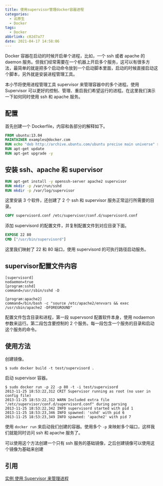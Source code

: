 ```yaml
---
title: 使用supervisor管理docker容器进程
categories:
  - 云原生
  - Docker
tags:
  - Docker
abbrlink: c02d7a77
date: 2021-04-17 14:58:06
---
```

Docker 容器在启动的时候开启单个进程，比如，一个 ssh 或者 apache 的 daemon 服务。但我们经常需要在一个机器上开启多个服务，这可以有很多方法，最简单的就是把多个启动命令放到一个启动脚本里面，启动的时候直接启动这个脚本，另外就是安装进程管理工具。

本小节将使用进程管理工具 supervisor 来管理容器中的多个进程。使用 Supervisor 可以更好的控制、管理、重启我们希望运行的进程。在这里我们演示一下如何同时使用 ssh 和 apache 服务。

<!-- more -->

## 配置

首先创建一个 Dockerfile，内容和各部分的解释如下。

```dockerfile
FROM ubuntu:13.04
MAINTAINER examples@docker.com
RUN echo "deb http://archive.ubuntu.com/ubuntu precise main universe" > /etc/apt/sources.list
RUN apt-get update
RUN apt-get upgrade -y
```

## 安装 ssh、apache 和 supervisor

```dockerfile
RUN apt-get install -y openssh-server apache2 supervisor
RUN mkdir -p /var/run/sshd
RUN mkdir -p /var/log/supervisor
```

这里安装 3 个软件，还创建了 2 个 ssh 和 supervisor 服务正常运行所需要的目录。

```dockerfile
COPY supervisord.conf /etc/supervisor/conf.d/supervisord.conf
```

添加 supervisord 的配置文件，并复制配置文件到对应目录下面。

```dockerfile
EXPOSE 22 80
CMD ["/usr/bin/supervisord"]
```

这里我们映射了 22 和 80 端口，使用 supervisord 的可执行路径启动服务。

## supervisor配置文件内容

```shell
[supervisord]
nodaemon=true
[program:sshd]
command=/usr/sbin/sshd -D

[program:apache2]
command=/bin/bash -c "source /etc/apache2/envvars && exec /usr/sbin/apache2 -DFOREGROUND"
```

配置文件包含目录和进程，第一段 supervsord 配置软件本身，使用 nodaemon 参数来运行。第二段包含要控制的 2 个服务。每一段包含一个服务的目录和启动这个服务的命令。

## 使用方法

创建镜像。

```shell
$ sudo docker build -t test/supervisord .
```

启动 supervisor 容器。

```shell
$ sudo docker run -p 22 -p 80 -t -i test/supervisord
2013-11-25 18:53:22,312 CRIT Supervisor running as root (no user in config file)
2013-11-25 18:53:22,312 WARN Included extra file "/etc/supervisor/conf.d/supervisord.conf" during parsing
2013-11-25 18:53:22,342 INFO supervisord started with pid 1
2013-11-25 18:53:23,346 INFO spawned: 'sshd' with pid 6
2013-11-25 18:53:23,349 INFO spawned: 'apache2' with pid 7
```

使用 `docker run` 来启动我们创建的容器。使用多个 `-p` 来映射多个端口，这样我们就能同时访问 ssh 和 apache 服务了。

可以使用这个方法创建一个只有 ssh 服务的基础镜像，之后创建镜像可以使用这个镜像为基础来创建

## 引用

[实例 使用 Supervisor 来管理进程](http://dockerinfo.net/案例-使用-supervisor-来管理进程)

